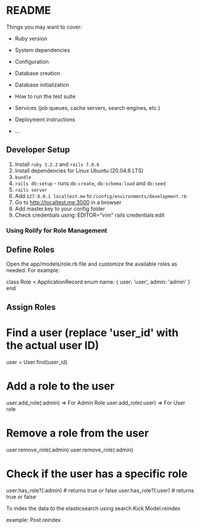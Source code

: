 # README
Things you may want to cover:

* Ruby version

* System dependencies

* Configuration

* Database creation

* Database initialization

* How to run the test suite

* Services (job queues, cache servers, search engines, etc.)

* Deployment instructions

* ...
## Developer Setup

1. Install `ruby 3.2.2` and `rails 7.0.6`
2. Install dependencies for Linux Ubuntu (20.04.6 LTS)
3. `bundle`
4. `rails db:setup` - runs `db:create`, `db:schema:load` and `db:seed`
5. `rails server`
6. Add `127.0.0.1 localtest.me` to `/config/environments/development.rb`
7. Go to http://localtest.me:3000 in a browser
8. Add master.key to your config folder
9. Check credentials using:  EDITOR="vim" rails credentials:edit


### Using Rolify for Role Management

## Define Roles
Open the app/models/role.rb file and customize the available roles as needed. For example:

class Role < ApplicationRecord
enum name: { user: 'user', admin: 'admin' }
end

## Assign Roles

# Find a user (replace 'user_id' with the actual user ID)
user = User.find(user_id)

# Add a role to the user
user.add_role(:admin) => For Admin Role
user.add_role(:user) => For User role

# Remove a role from the user
user.remove_role(:admin)
user.remove_role(:admin)

# Check if the user has a specific role
user.has_role?(:admin)  # returns true or false
user.has_role?(:user)   # returns true or false

To index the data to the elasticsearch using search Kick
Model.reindex

example: Post.reindex
